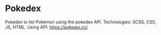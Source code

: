 # Pokedex
Pokedex to list Pokémon using the pokedex API.
Technologies: SCSS, CSS, JS, HTML.
Using API: https://pokeapi.co/
